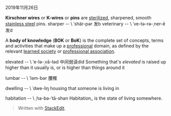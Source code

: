 2019年11月26日

**Kirschner wires** or **K-wires** or **pins** are [sterilized](https://en.wikipedia.org/wiki/Sterilization_(microbiology) "Sterilization (microbiology)"), sharpened, smooth [stainless steel](https://en.wikipedia.org/wiki/Stainless_steel "Stainless steel") pins.
sharper  -- \ ˈshär-pər 发b
veterinary -- \ ˈve-tə-rə-ˌner-ē 发d

A **body of knowledge** (**BOK** or **BoK**) is the complete set of concepts, terms and activities that make up a [professional](https://en.wikipedia.org/wiki/Professional "Professional") domain, as defined by the relevant [learned society](https://en.wikipedia.org/wiki/Learned_society "Learned society") or [professional association](https://en.wikipedia.org/wiki/Professional_association "Professional association").

elevated -- \ ˈe-lə-ˌvā-təd  中间弱读did
Something that's _elevated_ is raised up higher than it usually is, or is higher than things around it

lumbar -- \ ˈləm-bər 腰椎

dwelling -- \ ˈdwe-liŋ
housing that someone is living in

habitation -- \ ˌha-bə-ˈtā-shən
Habitation_ is the state of living somewhere.



> Written with [StackEdit](https://stackedit.io/).
<!--stackedit_data:
eyJoaXN0b3J5IjpbLTE5NTIwNDI2MzgsMTAxMDg2MTc1LDM5MT
A5OTk1MiwtNTQwNzM3MzcsLTc5NjAzMjM5OCwtMTQxMTM0OTQ3
MywtMjg1MTQ0OTk4LC0xMTY2MzkxOTczXX0=
-->